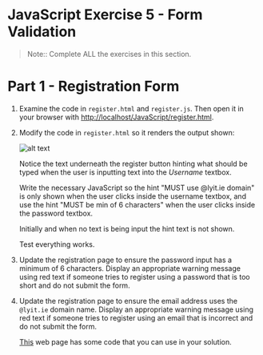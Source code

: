 # JavaScript Exercise 5 - Form Validation
		
> Note:: Complete ALL the exercises in this section.

	
# Part 1 - Registration Form

1.	Examine the code in ``register.html`` and ``register.js``.  Then open it in your browser with [http://localhost/JavaScript/register.html](http://localhost/JavaScript/register.html).  

1.	Modify the code in ``register.html`` so it renders the output shown:
	
	![alt text](../images/register.png "Registration Page")

	Notice the text underneath the register button hinting what should be typed when the user is inputting text into the *Username* textbox. 
	
	Write the necessary JavaScript so the hint "MUST use @lyit.ie domain" is only shown when the user clicks inside the username textbox, and use the hint "MUST be min of 6 characters" when the user clicks inside the password textbox. 

	Initially and when no text is being input the hint text is not shown.

	Test everything works.

1.	Update the registration page to ensure the password input has a minimum of 6 characters. 
	Display an appropriate warning message using red text if someone tries to register using a password that is too short and do not submit the form.
	
1.	Update the registration page to ensure the email address uses the ``@lyit.ie`` domain name. 
	Display an appropriate warning message using red text if someone tries to register using 
	an email that is incorrect and do not submit the form.

	[This](http://www.w3schools.com/jsref/jsref_substring.asp) web page has some code that you 	can use in your solution.

